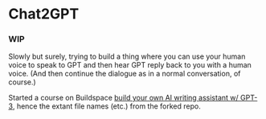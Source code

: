 # Chat2GPT 
### WIP

Slowly but surely, trying to build a thing where you can use your human voice to speak to GPT and then hear GPT reply back to you with a human voice. (And then continue the dialogue as in a normal conversation, of course.) 

Started a course on Buildspace [build your own AI writing assistant w/ GPT-3](https://buildspace.so/builds/ai-writer), hence the extant file names (etc.) from the forked repo.
